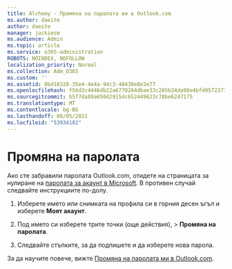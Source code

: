 ```yaml
---
title: Alchemy - Промяна на паролата ви в Outlook.com
ms.author: daeite
author: daeite
manager: jackiesm
ms.audience: Admin
ms.topic: article
ms.service: o365-administration
ROBOTS: NOINDEX, NOFOLLOW
localization_priority: Normal
ms.collection: Adm_O365
ms.custom: ''
ms.assetid: 0bd18328-35e4-4e4a-94c3-48430e8e2e77
ms.openlocfilehash: f56d3c4446db22a6770284dbae33c265b24da90e4bfd05723770de6b2d20426f
ms.sourcegitcommit: b5f7da89a650d2915dc652449623c78be6247175
ms.translationtype: MT
ms.contentlocale: bg-BG
ms.lasthandoff: 08/05/2021
ms.locfileid: "53934102"
---
```

# <a name="change-your-password"></a>Промяна на паролата

Ако сте забравили паролата Outlook.com, отидете на страницата за нулиране на [паролата за акаунт в Microsoft](https://go.microsoft.com/fwlink/p/?linkid=841909). В противен случай следвайте инструкциите по-долу.
  
1. Изберете името или снимката на профила си в горния десен ъгъл и изберете **Моят акаунт**. 
    
2. Под името си изберете трите точки (още действия), > **Промяна на паролата**. 
    
3. Следвайте стъпките, за да подпишете и да изберете нова парола. 
    
За да научите повече, вижте [Промяна на паролата ми в Outlook.com](https://support.office.com/article/2138d690-811c-4545-b2f3-e4dbe80c9735.aspx).
  

